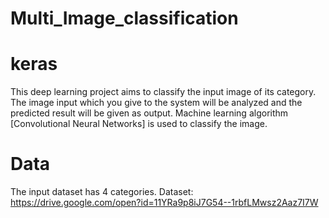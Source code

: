 # Multi_Image_classification
# keras
This deep learning project aims to classify the input image of its category. The image input which you give to the system will be analyzed and the predicted result will be given as output. Machine learning algorithm [Convolutional Neural Networks] is used to classify the image.

# Data
The input dataset has 4 categories. Dataset: https://drive.google.com/open?id=11YRa9p8iJ7G54--1rbfLMwsz2Aaz7I7W
